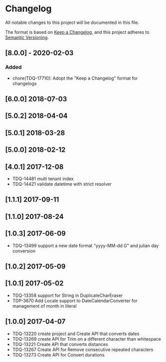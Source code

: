 # Changelog
All notable changes to this project will be documented in this file.

The format is based on [Keep a Changelog](https://keepachangelog.com/en/1.0.0/),
and this project adheres to [Semantic Versioning](https://semver.org/spec/v2.0.0.html).

## [8.0.0] - 2020-02-03
### Added
- chore(TDQ-17710): Adopt the "Keep a Changelog" format for changelogs

## [6.0.0] 2018-07-03
## [5.0.2] 2018-04-04
## [5.0.1] 2018-03-28
## [5.0.0] 2018-02-12

## [4.0.1] 2017-12-08
- TDQ-14481 multi tenant index
- TDQ-14421 validate datetime with strict resolver

## [1.1.1] 2017-09-11
## [1.1.0] 2017-08-24

## [1.0.3] 2017-06-09
- TDQ-13499 support a new date format "yyyy-MM-dd G" and julian day conversion

## [1.0.2] 2017-05-09

## [1.0.1] 2017-05-02
- TDQ-13358 support for String in DuplicateCharEraser
- TDP-3670  Add Locale support to DateCalendarConverter for management of month in literal

## [1.0.0] 2017-04-07
- TDQ-13220 create project and Create API that converts dates
- TDQ-13269 create API for Trim on a different character than whitespace
- TDQ-13221 Create API that converts distances
- TDQ-13267 Create API for Remove consecutive repeated characters
- TDQ-13273 Create API for Convert durations
